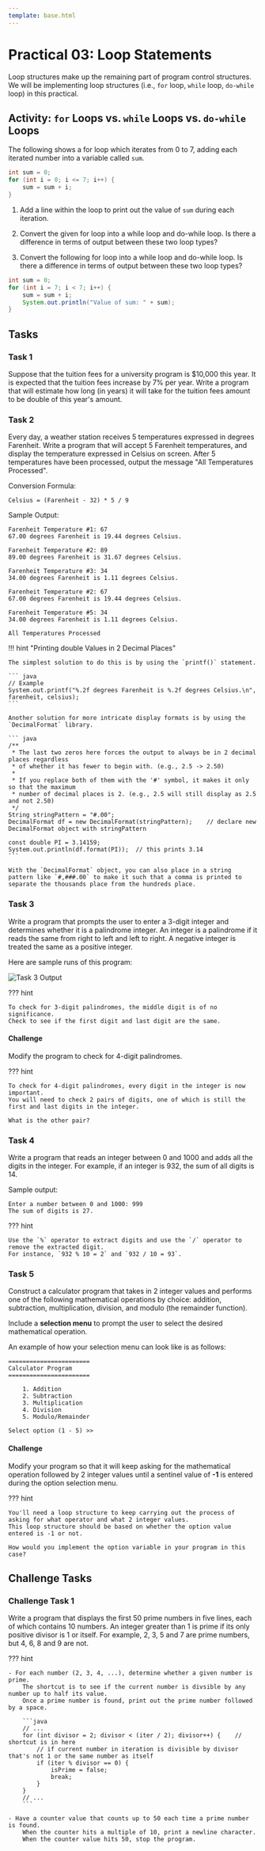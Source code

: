 ```yaml
---
template: base.html
---
```


# Practical 03: Loop Statements

Loop structures make up the remaining part of program control structures.
We will be implementing loop structures (i.e., `for` loop, `while` loop, `do-while` loop) in this practical.

## Activity: `for` Loops vs. `while` Loops vs. `do-while` Loops

The following shows a for loop which iterates from 0 to 7, adding each iterated number into a variable called `sum`.

```java
int sum = 0;
for (int i = 0; i <= 7; i++) {
	sum = sum + i;
}
```

1. Add a line within the loop to print out the value of `sum` during each iteration.

2. Convert the given for loop into a while loop and do-while loop. Is there a difference in terms of output between these two loop types?

3. Convert the following for loop into a while loop and do-while loop. Is there a difference in terms of output between these two loop types?

```java
int sum = 0;
for (int i = 7; i < 7; i++) {
	sum = sum + i;
	System.out.println("Value of sum: " + sum);
}
```

## Tasks

### Task 1

Suppose that the tuition fees for a university program is $10,000 this year.
It is expected that the tuition fees increase by 7% per year.
Write a program that will estimate how long (in years) it will take for the tuition fees amount to be double of this year's amount.

### Task 2

Every day, a weather station receives 5 temperatures expressed in degrees Farenheit.
Write a program that will accept 5 Farenheit temperatures, and display the temperature expressed in Celsius on screen.
After 5 temperatures have been processed, output the message "All Temperatures Processed".

Conversion Formula:

    Celsius = (Farenheit - 32) * 5 / 9

Sample Output:

    Farenheit Temperature #1: 67
    67.00 degrees Farenheit is 19.44 degrees Celsius.

    Farenheit Temperature #2: 89
    89.00 degrees Farenheit is 31.67 degrees Celsius.

    Farenheit Temperature #3: 34
    34.00 degrees Farenheit is 1.11 degrees Celsius.

    Farenheit Temperature #2: 67
    67.00 degrees Farenheit is 19.44 degrees Celsius.

    Farenheit Temperature #5: 34
    34.00 degrees Farenheit is 1.11 degrees Celsius.

    All Temperatures Processed

!!! hint "Printing double Values in 2 Decimal Places"

    The simplest solution to do this is by using the `printf()` statement.

    ``` java
    // Example
    System.out.printf("%.2f degrees Farenheit is %.2f degrees Celsius.\n", farenheit, celsius);
    ```

    Another solution for more intricate display formats is by using the `DecimalFormat` library.

    ``` java
    /**
     * The last two zeros here forces the output to always be in 2 decimal places regardless
     * of whether it has fewer to begin with. (e.g., 2.5 -> 2.50)
     *
     * If you replace both of them with the '#' symbol, it makes it only so that the maximum
     * number of decimal places is 2. (e.g., 2.5 will still display as 2.5 and not 2.50)
     */
    String stringPattern = "#.00";
    DecimalFormat df = new DecimalFormat(stringPattern);	// declare new DecimalFormat object with stringPattern

    const double PI = 3.14159;
    System.out.println(df.format(PI));	// this prints 3.14
    ```

    With the `DecimalFormat` object, you can also place in a string pattern like `#,###.00` to make it such that a comma is printed to separate the thousands place from the hundreds place.

### Task 3

Write a program that prompts the user to enter a 3-digit integer and determines whether it is a palindrome integer.
An integer is a palindrome if it reads the same from right to left and left to right.
A negative integer is treated the same as a positive integer.

Here are sample runs of this program:

![Task 3 Output](./images/lab03-03.png)

??? hint

    To check for 3-digit palindromes, the middle digit is of no significance.
    Check to see if the first digit and last digit are the same.

#### Challenge

Modify the program to check for 4-digit palindromes.

??? hint

    To check for 4-digit palindromes, every digit in the integer is now important.
    You will need to check 2 pairs of digits, one of which is still the first and last digits in the integer.

    What is the other pair?

### Task 4

Write a program that reads an integer between 0 and 1000 and adds all the digits in the integer.
For example, if an integer is 932, the sum of all digits is 14.

Sample output:

    Enter a number between 0 and 1000: 999
    The sum of digits is 27.

??? hint

    Use the `%` operator to extract digits and use the `/` operator to remove the extracted digit.
    For instance, `932 % 10 = 2` and `932 / 10 = 93`.

### Task 5

Construct a calculator program that takes in 2 integer values and performs one of the following mathematical operations by choice: addition, subtraction, multiplication, division, and modulo (the remainder function).

Include a **selection menu** to prompt the user to select the desired mathematical operation.

An example of how your selection menu can look like is as follows:

    =======================
    Calculator Program
    =======================

    	1. Addition
    	2. Subtraction
    	3. Multiplication
    	4. Division
    	5. Modulo/Remainder

    Select option (1 - 5) >>

#### Challenge

Modify your program so that it will keep asking for the mathematical operation followed by 2 integer values until a sentinel value of **-1** is entered during the option selection menu.

??? hint

    You'll need a loop structure to keep carrying out the process of asking for what operator and what 2 integer values.
    This loop structure should be based on whether the option value entered is -1 or not.

    How would you implement the option variable in your program in this case?

## Challenge Tasks

### Challenge Task 1

Write a program that displays the first 50 prime numbers in five lines, each of which contains 10 numbers.
An integer greater than 1 is prime if its only positive divisor is 1 or itself.
For example, 2, 3, 5 and 7 are prime numbers, but 4, 6, 8 and 9 are not.

??? hint

    - For each number (2, 3, 4, ...), determine whether a given number is prime.
    	The shortcut is to see if the current number is divsible by any number up to half its value.
    	Once a prime number is found, print out the prime number followed by a space.

    	```java
    	// ...
    	for (int divisor = 2; divisor < (iter / 2); divisor++) {	// shortcut is in here
    		// if current number in iteration is divisible by divisor that's not 1 or the same number as itself
    		if (iter % divisor == 0) {
    			isPrime = false;
    			break;
    		}
    	}
    	// ...
    	```

    - Have a counter value that counts up to 50 each time a prime number is found.
    	When the counter hits a multiple of 10, print a newline character.
    	When the counter value hits 50, stop the program.
